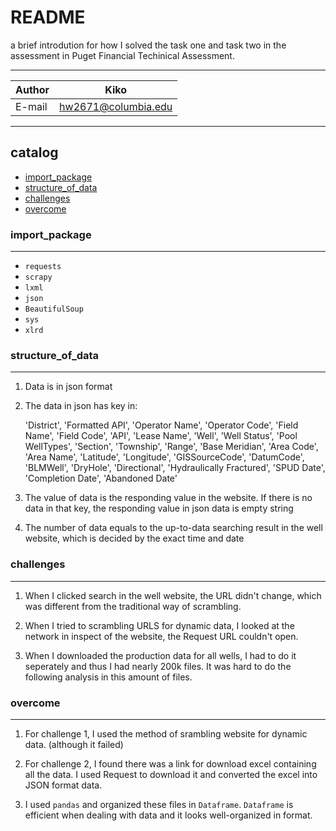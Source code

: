 README
===========================
a brief introdution for how I solved the task one and task two in the assessment in Puget Financial Techinical Assessment.

****
	
|Author|Kiko|
|---|---
|E-mail|hw2671@columbia.edu

****
## catalog
* [import_package](#import_package)
* [structure_of_data](#structure_of_data)
* [challenges](#challenges)
* [overcome](#overcome)


### import_package
-----------
* `requests`
* `scrapy`
* `lxml`
* `json`
* `BeautifulSoup`
* `sys`
* `xlrd`


### structure_of_data
-----------
1. Data is in json format

2. The data in json has key in:

    'District', 'Formatted API', 'Operator Name', 'Operator Code', 'Field Name', 'Field Code', 'API', 'Lease Name', 'Well', 'Well Status', 'Pool WellTypes', 'Section', 'Township', 'Range', 'Base Meridian', 'Area Code', 'Area Name', 'Latitude', 'Longitude', 'GISSourceCode', 'DatumCode', 'BLMWell', 'DryHole', 'Directional', 'Hydraulically Fractured', 'SPUD Date', 'Completion Date', 'Abandoned Date'

3. The value of data is the responding value in the website. If there is no data in that key, the responding value in json data is empty string

4. The number of data equals to the up-to-data searching result in the well website, which is decided by the exact time and date




### challenges
-----------
1. When I clicked search in the well website, the URL didn't change, which was different from the traditional way of scrambling.

2. When I tried to scrambling URLS for dynamic data, I looked at the network in inspect of the website, the Request URL couldn't open.

3. When I downloaded the production data for all wells, I had to do it seperately and thus I had nearly 200k files. 
It was hard to do the following analysis in this amount of files.

### overcome
-----------
1. For challenge 1, I used the method of srambling website for dynamic data. (although it failed)

2. For challenge 2, I found there was a link for download excel containing all the data.
I used Request to download it and converted the excel into JSON format data.

3. I used `pandas` and organized these files in `Dataframe`. `Dataframe` is efficient when dealing with data and it looks well-organized in format.

